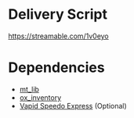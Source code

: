 # Delivery Script

https://streamable.com/1v0eyo

# Dependencies
- [mt_lib](https://github.com/MT-Scripts/mt_lib)
- [ox_inventory](https://github.com/overextended/ox_inventory)
- [Vapid Speedo Express](https://forum.cfx.re/t/release-vapid-speedo-express/5134142) (Optional)
